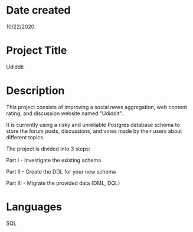 
# Date created
10/22/2020.

# Project Title
Udiddit

# Description
This project consists of improving a social news aggregation, web content rating, and discussion website named "Udiddit".

It is currently using a risky and unreliable Postgres database schema to store the forum posts, discussions, and votes made by their users about different topics.





The project is divided into 3 steps:

Part I - Investigate the existing schema

Part II - Create the DDL for your new schema

Part III - Migrate the provided data (DML, DQL)

# Languages
SQL
